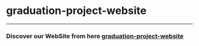 # graduation-project-website
<hr>

### Discover our WebSite from here [graduation-project-website](https://mostafasaleh1.github.io/graduation-project-website/)
